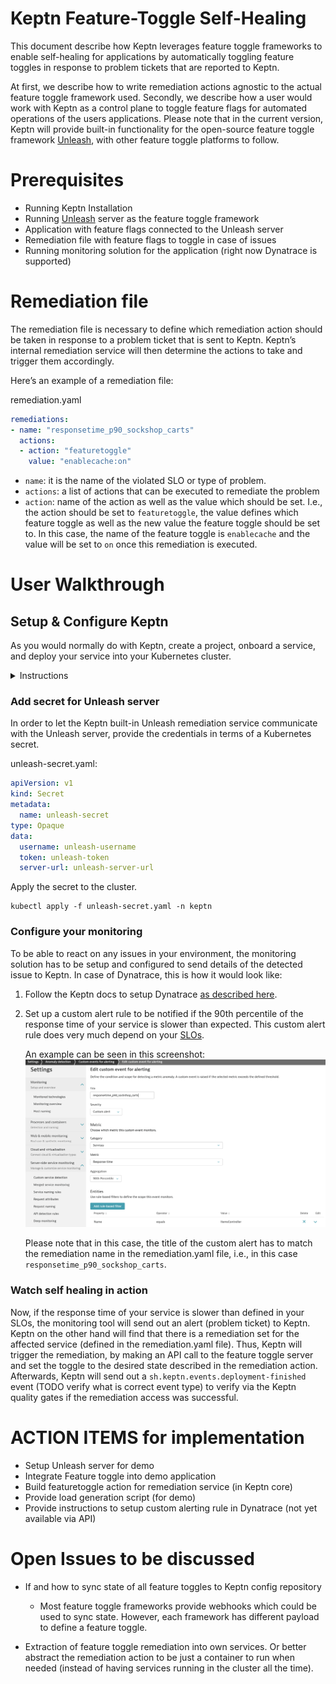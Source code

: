 
# Keptn Feature-Toggle Self-Healing

This document describe how Keptn leverages feature toggle frameworks to enable self-healing for applications by automatically toggling feature toggles in response to problem tickets that are reported to Keptn.

At first, we describe how to write remediation actions agnostic to the actual feature toggle framework used. Secondly, we describe how a user would work with Keptn as a control plane to toggle feature flags for automated operations of the users applications. 
Please note that in the current version, Keptn will provide built-in functionality for the open-source feature toggle framework [Unleash](https://unleash.github.io/), with other feature toggle platforms to follow.


# Prerequisites



*   Running Keptn Installation
*   Running [Unleash](https://unleash.github.io/) server as the feature toggle framework
*   Application with feature flags connected to the Unleash server
*   Remediation file with feature flags to toggle in case of issues
*   Running monitoring solution for the application (right now Dynatrace is supported)


# Remediation file

The remediation file is necessary to define which remediation action should be taken in response to a problem ticket that is sent to Keptn. Keptn’s internal remediation service will then determine the actions to take and trigger them accordingly. 

Here’s an example of a remediation file:

remediation.yaml

```yaml
remediations:
- name: "responsetime_p90_sockshop_carts"
  actions:
  - action: "featuretoggle"
    value: "enablecache:on"
```


*   `name`: it is the name of the violated SLO or type of problem.
*   `actions`: a list of actions that can be executed to remediate the problem
*   `action`: name of the action as well as the value which should be set. I.e., the action should be set to `featuretoggle`, the value defines which feature toggle as well as the new value the feature toggle should be set to. In this case, the name of the feature toggle is `enablecache` and the value will be set to `on` once this remediation is executed.


# User Walkthrough


## Setup & Configure Keptn 

As you would normally do with Keptn, create a project, onboard a service, and deploy your service into your Kubernetes cluster.

<details><summary>Instructions</summary>

### Create project 

Create a Keptn project which where you want to onboard your service. Define all stages you want to have in your project in a shipyard file, similar to the [Keptn docs](https://keptn.sh/docs/0.5.0/usecases/onboard-carts-service/#create-project-sockshop).

```
keptn create project PROJECTNAME --shipyard=shipyard.yaml
```





### Onboard a service

Onboard the service and add the remediation file as a resource.


```
keptn onboard service SERVICENAME --project=PROJECTNAME --chart=HELMCHART
```


Configure Keptn - add the remediation file


```
keptn add-resource --project=PROJECTNAME --service=SERVICENAME --stage=STAGENAME --resource=remediation.yaml
```

Deploy your application to Keptn.

```
keptn send event new-artifact --project=PROJECTNAME --service=SERVICENAME --image=docker.io/IMAGENAME --tag=TAG
```

</details>


### Add secret for Unleash server

In order to let the Keptn built-in Unleash remediation service communicate with the Unleash server, provide the credentials in terms of a Kubernetes secret.

unleash-secret.yaml:

```yaml
apiVersion: v1
kind: Secret
metadata:
  name: unleash-secret
type: Opaque
data:
  username: unleash-username
  token: unleash-token
  server-url: unleash-server-url
```


Apply the secret to the cluster.

```
kubectl apply -f unleash-secret.yaml -n keptn
```

<!--
ALTERNATIVE

```
#keptn add secret secret.yaml # needed to access the unleash server
#keptn apply uniform --project=PROJECTNAME uniform.yaml
```

uniform not needed right now since unleash is built in as action in Keptn core remediation service 
-->

### Configure your monitoring

To be able to react on any issues in your environment, the monitoring solution has to be setup and configured to send details of the detected issue to Keptn. In case of Dynatrace, this is how it would look like:

1. Follow the Keptn docs to setup Dynatrace [as described here](https://keptn.sh/docs/0.5.0/reference/monitoring/dynatrace/).

2. Set up a custom alert rule to be notified if the 90th percentile of the response time of your service is slower than expected. This custom alert rule does very much depend on your [SLOs](https://github.com/keptn/spec/blob/master/sre.md). 

    An example can be seen in this screenshot:
    ![Custom alert](./assets/dt-custom-alert.png)

    Please note that in this case, the title of the custom alert has to match the remediation name in the remediation.yaml file, i.e., in this case `responsetime_p90_sockshop_carts`.



### Watch self healing in action

Now, if the response time of your service is slower than defined in your SLOs, the monitoring tool will send out an alert (problem ticket) to Keptn. Keptn on the other hand will find that there is a remediation set for the affected service (defined in the remediation.yaml file). Thus, Keptn will trigger the remediation, by making an API call to the feature toggle server and set the toggle to the desired state described in the remediation action. Afterwards, Keptn will send out a `sh.keptn.events.deployment-finished` event (TODO verify what is correct event type) to verify via the Keptn quality gates if the remediation access was successful. 


# **ACTION ITEMS for implementation**

*   Setup Unleash server for demo
*   Integrate Feature toggle into demo application
*   Build featuretoggle action for remediation service (in Keptn core)
*   Provide load generation script (for demo)
*   Provide instructions to setup custom alerting rule in Dynatrace (not yet available via API)

# Open Issues to be discussed

* If and how to sync state of all feature toggles to Keptn config repository
    - Most feature toggle frameworks provide webhooks which could be used to sync state. However, each framework has different payload to define a feature toggle.

* Extraction of feature toggle remediation into own services. Or better abstract the remediation action to be just a container to run when needed (instead of having services running in the cluster all the time).


